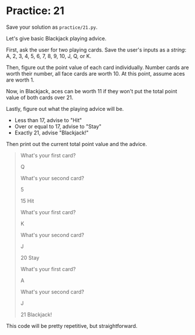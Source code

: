 # Practice: 21

Save your solution as `practice/21.py`.

Let's give basic Blackjack playing advice.

First, ask the user for two playing cards.
Save the user's inputs as a _string_: A, 2, 3, 4, 5, 6, 7, 8, 9, 10, J, Q, or K.

Then, figure out the point value of each card individually.
Number cards are worth their number, all face cards are worth 10.
At this point, assume aces are worth 1.

Now, in Blackjack, aces can be worth 11 if they won't put the total point value of both cards over 21.

Lastly, figure out what the playing advice will be.

* Less than 17, advise to "Hit"
* Over or equal to 17, advise to "Stay"
* Exactly 21, advise "Blackjack!"

Then print out the current total point value and the advice.

> What's your first card?
>
> Q
>
> What's your second card?
>
> 5
>
> 15 Hit
>
> What's your first card?
>
> K
>
> What's your second card?
>
> J
>
> 20 Stay
>
> What's your first card?
>
> A
>
> What's your second card?
>
> J
>
> 21 Blackjack!

This code will be pretty repetitive, but straightforward.
